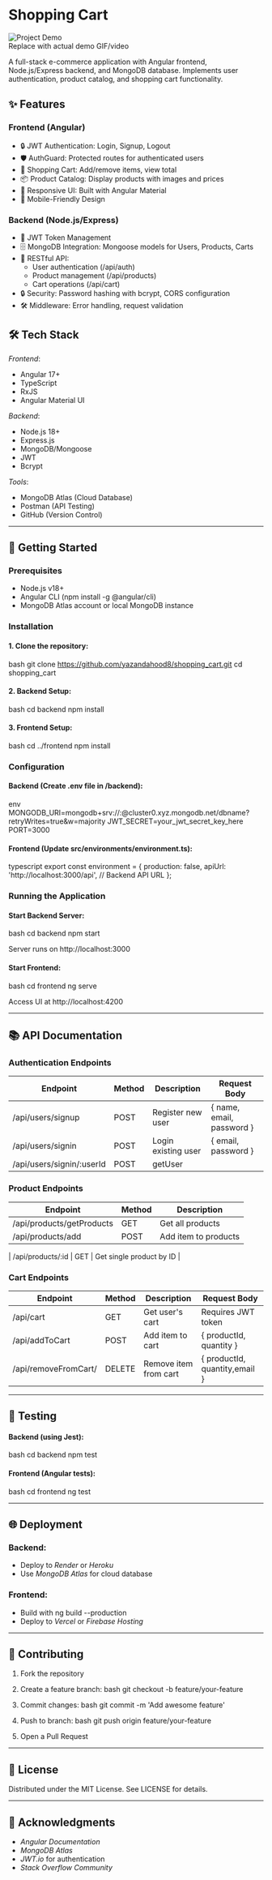 # Shopping Cart

![Project Demo](https://via.placeholder.com/800x400?text=Demo+Preview)  
Replace with actual demo GIF/video

A full-stack e-commerce application with Angular frontend, Node.js/Express backend, and MongoDB database. Implements user authentication, product catalog, and shopping cart functionality.

## ✨ Features

### Frontend (Angular)
- 🔒 JWT Authentication: Login, Signup, Logout
- 🛡 AuthGuard: Protected routes for authenticated users
- 🛒 Shopping Cart: Add/remove items, view total
- 📦 Product Catalog: Display products with images and prices
- 🚀 Responsive UI: Built with Angular Material
- 📱 Mobile-Friendly Design

### Backend (Node.js/Express)
- 🔑 JWT Token Management
- 🗄 MongoDB Integration: Mongoose models for Users, Products, Carts
- 📡 RESTful API:
  - User authentication (/api/auth)
  - Product management (/api/products)
  - Cart operations (/api/cart)
- 🔒 Security: Password hashing with bcrypt, CORS configuration
- 🛠 Middleware: Error handling, request validation

## 🛠 Tech Stack

*Frontend*:
- Angular 17+
- TypeScript
- RxJS
- Angular Material UI

*Backend*:
- Node.js 18+
- Express.js
- MongoDB/Mongoose
- JWT
- Bcrypt

*Tools*:
- MongoDB Atlas (Cloud Database)
- Postman (API Testing)
- GitHub (Version Control)

---

## 🚀 Getting Started

### Prerequisites
- Node.js v18+
- Angular CLI (npm install -g @angular/cli)
- MongoDB Atlas account or local MongoDB instance

### Installation

#### 1. Clone the repository:
bash
git clone https://github.com/yazandahood8/shopping_cart.git
cd shopping_cart


#### 2. Backend Setup:
bash
cd backend
npm install


#### 3. Frontend Setup:
bash
cd ../frontend
npm install


### Configuration

#### Backend (Create .env file in /backend):
env
MONGODB_URI=mongodb+srv://<username>:<password>@cluster0.xyz.mongodb.net/dbname?retryWrites=true&w=majority
JWT_SECRET=your_jwt_secret_key_here
PORT=3000


#### Frontend (Update src/environments/environment.ts):
typescript
export const environment = {
  production: false,
  apiUrl: 'http://localhost:3000/api', // Backend API URL
};


### Running the Application

#### Start Backend Server:
bash
cd backend
npm start

Server runs on http://localhost:3000

#### Start Frontend:
bash
cd frontend
ng serve

Access UI at http://localhost:4200

---

## 📚 API Documentation

### Authentication Endpoints
| Endpoint            | Method | Description              | Request Body                |
|---------------------|--------|--------------------------|-----------------------------|
| /api/users/signup | POST   | Register new user       | { name, email, password } |
| /api/users/signin  | POST   | Login existing user     | { email, password }       |
| /api/users/signin/:userId  | POST   | getUser     |       |


### Product Endpoints
| Endpoint         | Method | Description              |
|-----------------|--------|--------------------------|
| /api/products/getProducts | GET    | Get all products         |
| /api/products/add   | POST   | Add item to products        | { productId, quantity, image , price , quintity }  |

| /api/products/:id | GET  | Get single product by ID |

### Cart Endpoints
| Endpoint       | Method | Description              | Request Body               |
|---------------|--------|--------------------------|----------------------------|
| /api/cart   | GET    | Get user's cart         | Requires JWT token        |
| /api/addToCart   | POST   | Add item to cart        | { productId, quantity }  |
| /api/removeFromCart/| DELETE | Remove item from cart   | { productId, quantity,email }        |

---

## 🧪 Testing

#### Backend (using Jest):
bash
cd backend
npm test


#### Frontend (Angular tests):
bash
cd frontend
ng test


---

## 🌐 Deployment

### Backend:
- Deploy to *Render* or *Heroku*
- Use *MongoDB Atlas* for cloud database

### Frontend:
- Build with ng build --production
- Deploy to *Vercel* or *Firebase Hosting*

---

## 🤝 Contributing

1. Fork the repository
2. Create a feature branch:
bash
git checkout -b feature/your-feature

3. Commit changes:
bash
git commit -m 'Add awesome feature'

4. Push to branch:
bash
git push origin feature/your-feature

5. Open a Pull Request

---

## 📄 License
Distributed under the MIT License. See LICENSE for details.

---

## 🙏 Acknowledgments
- *Angular Documentation*
- *MongoDB Atlas*
- *JWT.io* for authentication
- *Stack Overflow Community*
